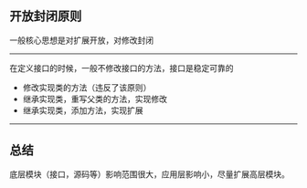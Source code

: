 ## 开放封闭原则

一般核心思想是对扩展开放，对修改封闭
___
在定义接口的时候，一般不修改接口的方法，接口是稳定可靠的
+ 修改实现类的方法（违反了该原则）
+ 继承实现类，重写父类的方法，实现修改
+ 继承实现类，添加方法，实现扩展

___
## 总结
底层模块（接口，源码等）影响范围很大，应用层影响小，尽量扩展高层模块。
